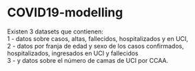 # COVID19-modelling
Existen 3 datasets que contienen:  
    1 - datos sobre casos, altas, fallecidos, hospitalizados y en UCI,  
    2 - datos por franja de edad y sexo de los casos confirmados, hospitalizados, ingresados en UCI y fallecidos  
    3 - y datos sobre el número de camas de UCI por CCAA.  
 
 
